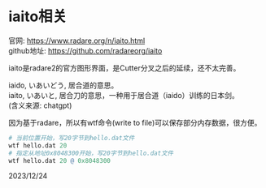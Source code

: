 # iaito相关

官网: https://www.radare.org/n/iaito.html  
github地址: https://github.com/radareorg/iaito  

iaito是radare2的官方图形界面，是Cutter分叉之后的延续，还不太完善。  

iaido, いあいどう, 居合道的意思。  
iaito, いあいと, 居合刀的意思，一种用于居合道（iaido）训练的日本剑。  
(含义来源: chatgpt)  

因为基于radare，所以有wtf命令(write to file)可以保存部分内存数据，很方便。  
```r
# 当前位置开始，写20字节到hello.dat文件
wtf hello.dat 20
# 指定从地址0x8048300开始，写20字节到hello.dat文件
wtf hello.dat 20 @ 0x8048300
```


2023/12/24  
